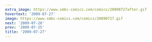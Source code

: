 ```yaml
---
extra_image: https://www.smbc-comics.com/comics/20090727after.gif
hovertext: '2009-07-27'
image: https://www.smbc-comics.com/comics/20090727.gif
next: '2009-07-28'
prev: '2009-07-25'
title: '2009-07-27'
---
```

